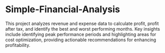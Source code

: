 # Simple-Financial-Analysis
This project analyzes revenue and expense data to calculate profit, profit after tax, and identify the best and worst performing months. Key insights include identifying peak performance periods and highlighting areas for cost optimization, providing actionable recommendations for enhancing profitability.

